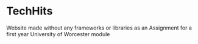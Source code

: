 # TechHits
 Website made without any frameworks or libraries as an Assignment for a first year University of Worcester module
